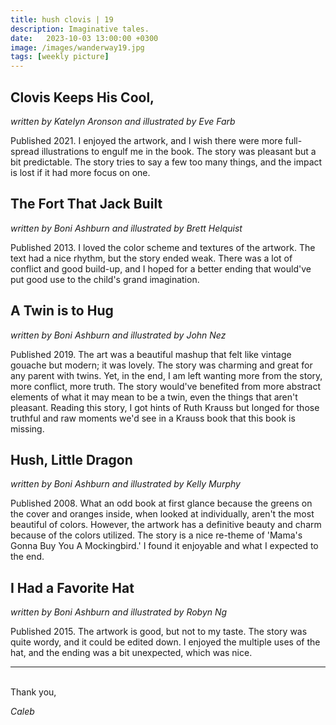 ```yaml
---
title: hush clovis | 19
description: Imaginative tales.
date:   2023-10-03 13:00:00 +0300
image: /images/wanderway19.jpg
tags: [weekly picture]
---
```


## Clovis Keeps His Cool,

*written by Katelyn Aronson and illustrated by Eve Farb*

Published 2021. I enjoyed the artwork, and I wish there were more full-spread illustrations to engulf me in the book. The story was pleasant but a bit predictable. The story tries to say a few too many things, and the impact is lost if it had more focus on one.

## The Fort That Jack Built

*written by Boni Ashburn and illustrated by Brett Helquist*

Published 2013. I loved the color scheme and textures of the artwork. The text had a nice rhythm, but the story ended weak. There was a lot of conflict and good build-up, and I hoped for a better ending that would've put good use to the child's grand imagination.

## A Twin is to Hug

*written by Boni Ashburn and illustrated by John Nez*

Published 2019. The art was a beautiful mashup that felt like vintage gouache but modern; it was lovely. The story was charming and great for any parent with twins. Yet, in the end, I am left wanting more from the story, more conflict, more truth. The story would've benefited from more abstract elements of what it may mean to be a twin, even the things that aren't pleasant. Reading this story, I got hints of Ruth Krauss but longed for those truthful and raw moments we'd see in a Krauss book that this book is missing.

## Hush, Little Dragon

*written by Boni Ashburn and illustrated by Kelly Murphy*

Published 2008. What an odd book at first glance because the greens on the cover and oranges inside, when looked at individually, aren't the most beautiful of colors. However, the artwork has a definitive beauty and charm because of the colors utilized. The story is a nice re-theme of 'Mama's Gonna Buy You A Mockingbird.' I found it enjoyable and what I expected to the end.

## I Had a Favorite Hat

*written by Boni Ashburn and illustrated by Robyn Ng*

Published 2015. The artwork is good, but not to my taste. The story was quite wordy, and it could be edited down. I enjoyed the multiple uses of the hat, and the ending was a bit unexpected, which was nice.

***

<br>
Thank you,

*Caleb*